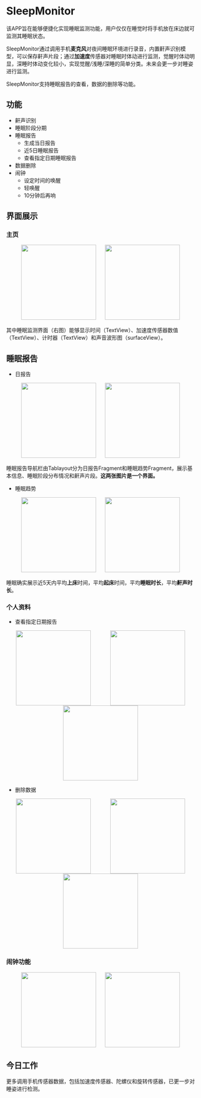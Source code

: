 # SleepMonitor

该APP旨在能够便捷化实现睡眠监测功能，用户仅仅在睡觉时将手机放在床边就可监测其睡眠状态。  

SleepMonitor通过调用手机**麦克风**对夜间睡眠环境进行录音，内置鼾声识别模型，可以保存鼾声片段；通过**加速度**传感器对睡眠时体动进行监测，觉醒时体动明显，深睡时体动变化较小，实现觉醒/浅睡/深睡的简单分类。未来会更一步对睡姿进行监测。  

SleepMonitor支持睡眠报告的查看，数据的删除等功能。

## 功能

- 鼾声识别
- 睡眠阶段分期
- 睡眠报告
  - 生成当日报告
  - 近5日睡眠报告
  - 查看指定日期睡眠报告
- 数据删除
- 闹钟
  - 设定时间的唤醒
  - 轻唤醒
  - 10分钟后再响

## 界面展示

### 主页

<center>
 <img src="./images/HomePage1.jpg" width="200" style="margin: 0 10px;">
 <img src="./images/HomePage2.jpg" width="200" style="margin: 0 10px;">
</center>

其中睡眠监测界面（右图）能够显示时间（TextView）、加速度传感器数值（TextView）、计时器（TextView）和声音波形图（surfaceView）。  

## 睡眠报告

+ 日报告

<center>
 <img src="./images/SleepReport_daily1.jpg" width="200" style="margin: 0 10px;">
 <img src="./images/SleepReport_daliy2.jpg" width="200" style="margin: 0 10px;">
</center>

睡眠报告导航栏由Tablayout分为日报告Fragment和睡眠趋势Fragment，展示基本信息、睡眠阶段分布情况和鼾声片段。**这两张图片是一个界面。**

+ 睡眠趋势

<center>
 <img src="./images/SleepReport_trend1.jpg" width="200" style="margin: 0 10px;">
 <img src="./images/SleepReport_trend2.jpg" width="200" style="margin: 0 10px;">
</center>

睡眠确实展示近5天内平均**上床**时间，平均**起床**时间，平均**睡眠时长**，平均**鼾声时长**。

### 个人资料

+ 查看指定日期报告

<div style="display: flex; flex-wrap: wrap; justify-content: space-around;">
    <img src="./images/mine1.jpg" width=200>
    <img src="./images/mine2.jpg" width=200>
    <img src="./images/mine3.jpg" width=200>
</div>

+ 删除数据

<div style="display: flex; flex-wrap: wrap; justify-content: space-around;">
    <img src="./images/mine4.jpg" width=200>
    <img src="./images/mine5.jpg" width=200>
    <img src="./images/mine6.jpg" width=200>
</div>

### 闹钟功能

<center>
 <img src="./images/AlarmClock1.jpg" width="200" style="margin: 0 10px;">
 <img src="./images/AlarmClock2.jpg" width="200" style="margin: 0 10px;">
</center>

## 今日工作

更多调用手机传感器数据，包括加速度传感器、陀螺仪和旋转传感器，已更一步对睡姿进行检测。
